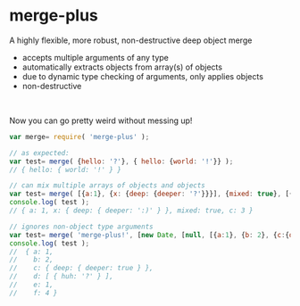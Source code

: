 # merge-plus

A highly flexible, more robust, non-destructive deep object merge

- accepts multiple arguments of any type
- automatically extracts objects from array(s) of objects
- due to dynamic type checking of arguments, only applies objects
- non-destructive

<br/>

Now you can go pretty weird without messing up!
```javascript
var merge= require( 'merge-plus' );

// as expected:
var test= merge( {hello: '?'}, { hello: {world: '!'}} );
// { hello: { world: '!' } }

// can mix multiple arrays of objects and objects
var test= merge( [{a:1}, {x: {deep: {deeper: '?'}}}], {mixed: true}, [{c:3}, {x: {deep: {deeper: ':)'}}}] );
console.log( test );
// { a: 1, x: { deep: { deeper: ':)' } }, mixed: true, c: 3 }

// ignores non-object type arguments
var test= merge( 'merge-plus!', [new Date, [null, [{a:1}, {b: 2}, {c:{deep: { deeper: true}}}], 42, [{d:[{huh: '?'}]}], {e: 1}, [], /hello regexp/, {f: 4}]] )
console.log( test );
//	{ a: 1,
//	  b: 2,
//	  c: { deep: { deeper: true } },
//	  d: [ { huh: '?' } ],
//	  e: 1,
//	  f: 4 }
```
